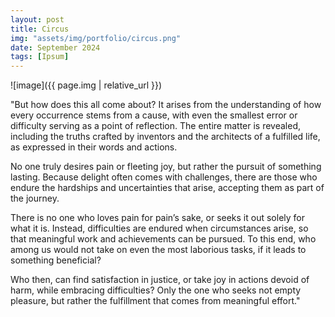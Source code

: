 ```yaml
---
layout: post
title: Circus
img: "assets/img/portfolio/circus.png"
date: September 2024
tags: [Ipsum]
---
```


![image]({{ page.img | relative_url }})

"But how does this all come about? It arises from the understanding of how every occurrence stems from a cause, with even the smallest error or difficulty serving as a point of reflection. The entire matter is revealed, including the truths crafted by inventors and the architects of a fulfilled life, as expressed in their words and actions.

No one truly desires pain or fleeting joy, but rather the pursuit of something lasting. <a>Because delight often comes with challenges</a>, there are those who endure the hardships and uncertainties that arise, accepting them as part of the journey.

There is no one who loves pain for pain’s sake, or seeks it out solely for what it is. Instead, difficulties are endured <a>when circumstances arise</a>, so that meaningful work and achievements can be pursued. To this end, who among us would not take on even the most laborious tasks, if it leads to something beneficial?

Who then, can find satisfaction in justice, or take joy in actions devoid of harm, <a>while embracing difficulties</a>? Only the one who seeks not empty pleasure, but rather the fulfillment that comes from meaningful effort."


